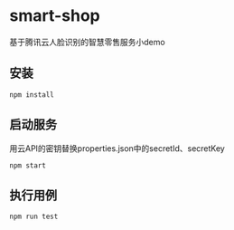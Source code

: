 # smart-shop
基于腾讯云人脸识别的智慧零售服务小demo

## 安装

```
npm install
```

## 启动服务

用云API的密钥替换properties.json中的secretId、secretKey
```
npm start
```

## 执行用例

```
npm run test
```
